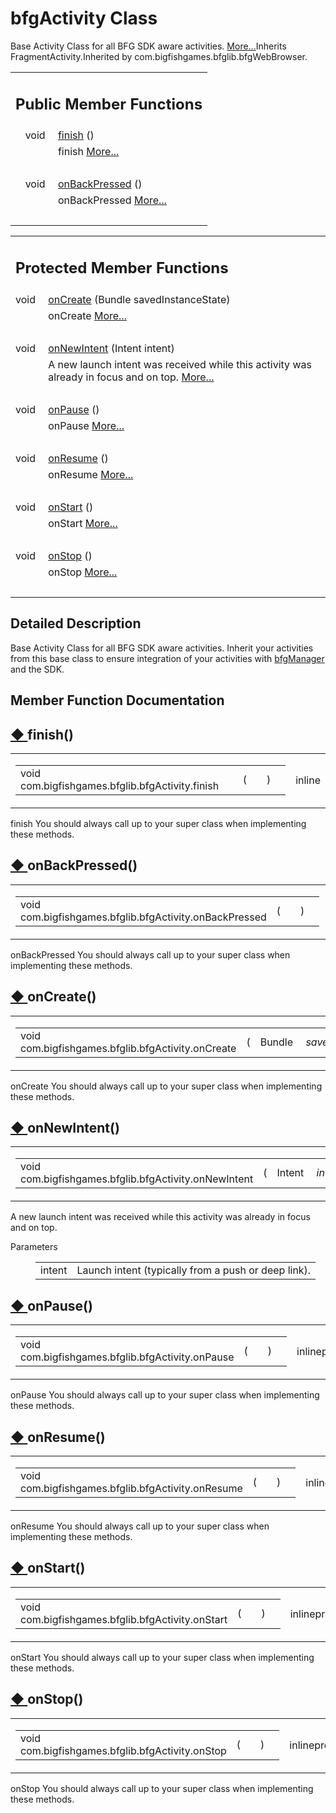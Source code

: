 
# bfgActivity Class 

<div class="contents">Base Activity Class for all BFG SDK aware activities.    <a href="classcom_1_1bigfishgames_1_1bfglib_1_1bfg_activity.html#details">More...</a>Inherits FragmentActivity.Inherited by com.bigfishgames.bfglib.bfgWebBrowser.<table class="memberdecls"><tr class="heading"><td colspan="2"><h2 class="groupheader"><a id="pub-methods" name="pub-methods"></a> Public Member Functions</h2></td></tr><tr class="memitem:aa8871e539ff6085fa93dff02d66206ec"><td class="memItemLeft" align="right" valign="top">void&#160;</td><td class="memItemRight" valign="bottom"><a class="el" href="classcom_1_1bigfishgames_1_1bfglib_1_1bfg_activity.html#aa8871e539ff6085fa93dff02d66206ec">finish</a> ()</td></tr><tr class="memdesc:aa8871e539ff6085fa93dff02d66206ec"><td class="mdescLeft">&#160;</td><td class="mdescRight">finish  <a href="classcom_1_1bigfishgames_1_1bfglib_1_1bfg_activity.html#aa8871e539ff6085fa93dff02d66206ec">More...</a><br /></td></tr><tr class="separator:aa8871e539ff6085fa93dff02d66206ec"><td class="memSeparator" colspan="2">&#160;</td></tr><tr class="memitem:a1782186e71aec468bcedf90e4016294e"><td class="memItemLeft" align="right" valign="top">void&#160;</td><td class="memItemRight" valign="bottom"><a class="el" href="classcom_1_1bigfishgames_1_1bfglib_1_1bfg_activity.html#a1782186e71aec468bcedf90e4016294e">onBackPressed</a> ()</td></tr><tr class="memdesc:a1782186e71aec468bcedf90e4016294e"><td class="mdescLeft">&#160;</td><td class="mdescRight">onBackPressed  <a href="classcom_1_1bigfishgames_1_1bfglib_1_1bfg_activity.html#a1782186e71aec468bcedf90e4016294e">More...</a><br /></td></tr><tr class="separator:a1782186e71aec468bcedf90e4016294e"><td class="memSeparator" colspan="2">&#160;</td></tr></table><table class="memberdecls"><tr class="heading"><td colspan="2"><h2 class="groupheader"><a id="pro-methods" name="pro-methods"></a> Protected Member Functions</h2></td></tr><tr class="memitem:a197552e585f36dc7f5a5a6d564246478"><td class="memItemLeft" align="right" valign="top">void&#160;</td><td class="memItemRight" valign="bottom"><a class="el" href="classcom_1_1bigfishgames_1_1bfglib_1_1bfg_activity.html#a197552e585f36dc7f5a5a6d564246478">onCreate</a> (Bundle savedInstanceState)</td></tr><tr class="memdesc:a197552e585f36dc7f5a5a6d564246478"><td class="mdescLeft">&#160;</td><td class="mdescRight">onCreate  <a href="classcom_1_1bigfishgames_1_1bfglib_1_1bfg_activity.html#a197552e585f36dc7f5a5a6d564246478">More...</a><br /></td></tr><tr class="separator:a197552e585f36dc7f5a5a6d564246478"><td class="memSeparator" colspan="2">&#160;</td></tr><tr class="memitem:a7febeaeb1ed8be65df35b74ff6c5b3e8"><td class="memItemLeft" align="right" valign="top">void&#160;</td><td class="memItemRight" valign="bottom"><a class="el" href="classcom_1_1bigfishgames_1_1bfglib_1_1bfg_activity.html#a7febeaeb1ed8be65df35b74ff6c5b3e8">onNewIntent</a> (Intent intent)</td></tr><tr class="memdesc:a7febeaeb1ed8be65df35b74ff6c5b3e8"><td class="mdescLeft">&#160;</td><td class="mdescRight">A new launch intent was received while this activity was already in focus and on top.  <a href="classcom_1_1bigfishgames_1_1bfglib_1_1bfg_activity.html#a7febeaeb1ed8be65df35b74ff6c5b3e8">More...</a><br /></td></tr><tr class="separator:a7febeaeb1ed8be65df35b74ff6c5b3e8"><td class="memSeparator" colspan="2">&#160;</td></tr><tr class="memitem:a4a44d468f03a57e1acb68d819507c98e"><td class="memItemLeft" align="right" valign="top">void&#160;</td><td class="memItemRight" valign="bottom"><a class="el" href="classcom_1_1bigfishgames_1_1bfglib_1_1bfg_activity.html#a4a44d468f03a57e1acb68d819507c98e">onPause</a> ()</td></tr><tr class="memdesc:a4a44d468f03a57e1acb68d819507c98e"><td class="mdescLeft">&#160;</td><td class="mdescRight">onPause  <a href="classcom_1_1bigfishgames_1_1bfglib_1_1bfg_activity.html#a4a44d468f03a57e1acb68d819507c98e">More...</a><br /></td></tr><tr class="separator:a4a44d468f03a57e1acb68d819507c98e"><td class="memSeparator" colspan="2">&#160;</td></tr><tr class="memitem:ab17690e6e1314977d2140aa2064428b1"><td class="memItemLeft" align="right" valign="top">void&#160;</td><td class="memItemRight" valign="bottom"><a class="el" href="classcom_1_1bigfishgames_1_1bfglib_1_1bfg_activity.html#ab17690e6e1314977d2140aa2064428b1">onResume</a> ()</td></tr><tr class="memdesc:ab17690e6e1314977d2140aa2064428b1"><td class="mdescLeft">&#160;</td><td class="mdescRight">onResume  <a href="classcom_1_1bigfishgames_1_1bfglib_1_1bfg_activity.html#ab17690e6e1314977d2140aa2064428b1">More...</a><br /></td></tr><tr class="separator:ab17690e6e1314977d2140aa2064428b1"><td class="memSeparator" colspan="2">&#160;</td></tr><tr class="memitem:a47cba5903ebb377dcbd0efb47a60befb"><td class="memItemLeft" align="right" valign="top">void&#160;</td><td class="memItemRight" valign="bottom"><a class="el" href="classcom_1_1bigfishgames_1_1bfglib_1_1bfg_activity.html#a47cba5903ebb377dcbd0efb47a60befb">onStart</a> ()</td></tr><tr class="memdesc:a47cba5903ebb377dcbd0efb47a60befb"><td class="mdescLeft">&#160;</td><td class="mdescRight">onStart  <a href="classcom_1_1bigfishgames_1_1bfglib_1_1bfg_activity.html#a47cba5903ebb377dcbd0efb47a60befb">More...</a><br /></td></tr><tr class="separator:a47cba5903ebb377dcbd0efb47a60befb"><td class="memSeparator" colspan="2">&#160;</td></tr><tr class="memitem:a9da2883e7d213fcf93332abe24b5914e"><td class="memItemLeft" align="right" valign="top">void&#160;</td><td class="memItemRight" valign="bottom"><a class="el" href="classcom_1_1bigfishgames_1_1bfglib_1_1bfg_activity.html#a9da2883e7d213fcf93332abe24b5914e">onStop</a> ()</td></tr><tr class="memdesc:a9da2883e7d213fcf93332abe24b5914e"><td class="mdescLeft">&#160;</td><td class="mdescRight">onStop  <a href="classcom_1_1bigfishgames_1_1bfglib_1_1bfg_activity.html#a9da2883e7d213fcf93332abe24b5914e">More...</a><br /></td></tr><tr class="separator:a9da2883e7d213fcf93332abe24b5914e"><td class="memSeparator" colspan="2">&#160;</td></tr></table><a name="details" id="details"></a><h2 class="groupheader">Detailed Description</h2><div class="textblock">Base Activity Class for all BFG SDK aware activities. Inherit your activities from this base class to ensure integration of your activities with <a class="el" href="classcom_1_1bigfishgames_1_1bfglib_1_1bfg_manager.html" title="Initialize the Big Fish SDK.">bfgManager</a> and the SDK. </div><h2 class="groupheader">Member Function Documentation</h2><a id="aa8871e539ff6085fa93dff02d66206ec" name="aa8871e539ff6085fa93dff02d66206ec"></a><h2 class="memtitle"><span class="permalink"><a href="#aa8871e539ff6085fa93dff02d66206ec">&#9670;&nbsp;</a></span>finish()</h2><div class="memitem"><div class="memproto"><table class="mlabels"><tr><td class="mlabels-left"><table class="memname"><tr><td class="memname">void com.bigfishgames.bfglib.bfgActivity.finish </td><td>(</td><td class="paramname"></td><td>)</td><td></td></tr></table></td><td class="mlabels-right"><span class="mlabels"><span class="mlabel">inline</span></span></td></tr></table></div><div class="memdoc">finish You should always call up to your super class when implementing these methods. </div></div><a id="a1782186e71aec468bcedf90e4016294e" name="a1782186e71aec468bcedf90e4016294e"></a><h2 class="memtitle"><span class="permalink"><a href="#a1782186e71aec468bcedf90e4016294e">&#9670;&nbsp;</a></span>onBackPressed()</h2><div class="memitem"><div class="memproto"><table class="mlabels"><tr><td class="mlabels-left"><table class="memname"><tr><td class="memname">void com.bigfishgames.bfglib.bfgActivity.onBackPressed </td><td>(</td><td class="paramname"></td><td>)</td><td></td></tr></table></td><td class="mlabels-right"><span class="mlabels"><span class="mlabel">inline</span></span></td></tr></table></div><div class="memdoc">onBackPressed You should always call up to your super class when implementing these methods. </div></div><a id="a197552e585f36dc7f5a5a6d564246478" name="a197552e585f36dc7f5a5a6d564246478"></a><h2 class="memtitle"><span class="permalink"><a href="#a197552e585f36dc7f5a5a6d564246478">&#9670;&nbsp;</a></span>onCreate()</h2><div class="memitem"><div class="memproto"><table class="mlabels"><tr><td class="mlabels-left"><table class="memname"><tr><td class="memname">void com.bigfishgames.bfglib.bfgActivity.onCreate </td><td>(</td><td class="paramtype">Bundle&#160;</td><td class="paramname"><em>savedInstanceState</em></td><td>)</td><td></td></tr></table></td><td class="mlabels-right"><span class="mlabels"><span class="mlabel">inline</span><span class="mlabel">protected</span></span></td></tr></table></div><div class="memdoc">onCreate You should always call up to your super class when implementing these methods. </div></div><a id="a7febeaeb1ed8be65df35b74ff6c5b3e8" name="a7febeaeb1ed8be65df35b74ff6c5b3e8"></a><h2 class="memtitle"><span class="permalink"><a href="#a7febeaeb1ed8be65df35b74ff6c5b3e8">&#9670;&nbsp;</a></span>onNewIntent()</h2><div class="memitem"><div class="memproto"><table class="mlabels"><tr><td class="mlabels-left"><table class="memname"><tr><td class="memname">void com.bigfishgames.bfglib.bfgActivity.onNewIntent </td><td>(</td><td class="paramtype">Intent&#160;</td><td class="paramname"><em>intent</em></td><td>)</td><td></td></tr></table></td><td class="mlabels-right"><span class="mlabels"><span class="mlabel">inline</span><span class="mlabel">protected</span></span></td></tr></table></div><div class="memdoc">A new launch intent was received while this activity was already in focus and on top. <dl class="params"><dt>Parameters</dt><dd><table class="params"><tr><td class="paramname">intent</td><td>Launch intent (typically from a push or deep link). </td></tr></table></dd></dl></div></div><a id="a4a44d468f03a57e1acb68d819507c98e" name="a4a44d468f03a57e1acb68d819507c98e"></a><h2 class="memtitle"><span class="permalink"><a href="#a4a44d468f03a57e1acb68d819507c98e">&#9670;&nbsp;</a></span>onPause()</h2><div class="memitem"><div class="memproto"><table class="mlabels"><tr><td class="mlabels-left"><table class="memname"><tr><td class="memname">void com.bigfishgames.bfglib.bfgActivity.onPause </td><td>(</td><td class="paramname"></td><td>)</td><td></td></tr></table></td><td class="mlabels-right"><span class="mlabels"><span class="mlabel">inline</span><span class="mlabel">protected</span></span></td></tr></table></div><div class="memdoc">onPause You should always call up to your super class when implementing these methods. </div></div><a id="ab17690e6e1314977d2140aa2064428b1" name="ab17690e6e1314977d2140aa2064428b1"></a><h2 class="memtitle"><span class="permalink"><a href="#ab17690e6e1314977d2140aa2064428b1">&#9670;&nbsp;</a></span>onResume()</h2><div class="memitem"><div class="memproto"><table class="mlabels"><tr><td class="mlabels-left"><table class="memname"><tr><td class="memname">void com.bigfishgames.bfglib.bfgActivity.onResume </td><td>(</td><td class="paramname"></td><td>)</td><td></td></tr></table></td><td class="mlabels-right"><span class="mlabels"><span class="mlabel">inline</span><span class="mlabel">protected</span></span></td></tr></table></div><div class="memdoc">onResume You should always call up to your super class when implementing these methods. </div></div><a id="a47cba5903ebb377dcbd0efb47a60befb" name="a47cba5903ebb377dcbd0efb47a60befb"></a><h2 class="memtitle"><span class="permalink"><a href="#a47cba5903ebb377dcbd0efb47a60befb">&#9670;&nbsp;</a></span>onStart()</h2><div class="memitem"><div class="memproto"><table class="mlabels"><tr><td class="mlabels-left"><table class="memname"><tr><td class="memname">void com.bigfishgames.bfglib.bfgActivity.onStart </td><td>(</td><td class="paramname"></td><td>)</td><td></td></tr></table></td><td class="mlabels-right"><span class="mlabels"><span class="mlabel">inline</span><span class="mlabel">protected</span></span></td></tr></table></div><div class="memdoc">onStart You should always call up to your super class when implementing these methods. </div></div><a id="a9da2883e7d213fcf93332abe24b5914e" name="a9da2883e7d213fcf93332abe24b5914e"></a><h2 class="memtitle"><span class="permalink"><a href="#a9da2883e7d213fcf93332abe24b5914e">&#9670;&nbsp;</a></span>onStop()</h2><div class="memitem"><div class="memproto"><table class="mlabels"><tr><td class="mlabels-left"><table class="memname"><tr><td class="memname">void com.bigfishgames.bfglib.bfgActivity.onStop </td><td>(</td><td class="paramname"></td><td>)</td><td></td></tr></table></td><td class="mlabels-right"><span class="mlabels"><span class="mlabel">inline</span><span class="mlabel">protected</span></span></td></tr></table></div><div class="memdoc">onStop You should always call up to your super class when implementing these methods. </div></div></div> 
